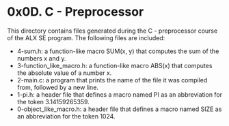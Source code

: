 # 0x0D. C - Preprocessor

This directory contains files generated during the C - preprocessor course of the
ALX SE program. The following files are included:

- 4-sum.h: a function-like macro SUM(x, y) that computes the sum of the numbers x and y.
- 3-function_like_macro.h: a function-like macro ABS(x) that computes the absolute value of a number x.
- 2-main.c: a program that prints the name of the file it was compiled from, followed by a new line.
- 1-pi.h: a header file that defines a macro named PI as an abbreviation for the token 3.14159265359.
- 0-object_like_macro.h: a header file that defines a macro named SIZE as an abbreviation for the token 1024.
